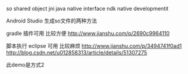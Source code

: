 so shared object jni java native interface ndk native developmentit

Android Studio 生成so文件的两种方法

gradle 插件可用 比较方便 http://www.jianshu.com/p/2690c9964110

脚本执行 eclipse 可用 比较麻烦 
http://www.jianshu.com/p/3494741f0ad1
http://blog.csdn.net/u012858313/article/details/51307275

此demo是方式2
 
    
     
